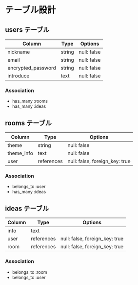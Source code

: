 
# テーブル設計

## users テーブル

| Column             | Type   | Options     |
| ------------------ | ------ | ----------- |
| nickname           | string | null: false |
| email              | string | null: false |
| encrypted_password | string | null: false |
| introduce          | text   | null: false |

### Association

- has_many :rooms
- has_many :ideas

## rooms テーブル

| Column      | Type       | Options                        |
| ----------- | ---------- | ------------------------------ |
| theme       | string     | null: false                    |
| theme_info  | text       | null: false                    |
| user        | references | null: false, foreign_key: true |


### Association

- belongs_to :user
- has_many  :ideas


## ideas テーブル

| Column  | Type       | Options                        |
| ------- | ---------- | ------------------------------ |
| info    | text     |                                |
| user    | references | null: false, foreign_key: true |
| room    | references | null: false, foreign_key: true |

### Association

- belongs_to :room
- belongs_to :user
